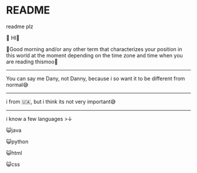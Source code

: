 # README
readme plz

🫣 HI👋

🔆Good morning and/or any other term that characterizes your position in this world at the moment depending on the time zone and time when you are reading thismoo🌝
__________________________________________________________________________________________________________
You can say me Dany, not Danny, because i so want it to be different from normal😅
__________________________________________________________________________________
i from  🇺🇦, but i think its not very important😅
_______________________________________________
i know a few languages >↓

   😺java
 
   😺python
 
   😺html
 
   😺css
